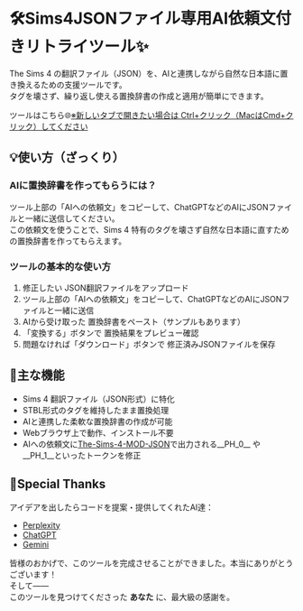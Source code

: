 # 🛠Sims4JSONファイル専用AI依頼文付きリトライツール✨

The Sims 4 の翻訳ファイル（JSON）を、AIと連携しながら自然な日本語に置き換えるための支援ツールです。  
タグを壊さず、繰り返し使える置換辞書の作成と適用が簡単にできます。

ツールはこちら🌐<a href="https://nonamesims4.github.io/Sims4JSON-AI-/" target="_blank" rel="noopener">※新しいタブで開きたい場合は Ctrl+クリック（MacはCmd+クリック）してください</a>



## 💡使い方（ざっくり） 

### AIに置換辞書を作ってもらうには？

ツール上部の「AIへの依頼文」をコピーして、ChatGPTなどのAIにJSONファイルと一緒に送信してください。  
この依頼文を使うことで、Sims 4 特有のタグを壊さず自然な日本語に直すための置換辞書を作ってもらえます。

### ツールの基本的な使い方

1. 修正したい JSON翻訳ファイルをアップロード
2. ツール上部の「AIへの依頼文」をコピーして、ChatGPTなどのAIにJSONファイルと一緒に送信
3. AIから受け取った 置換辞書をペースト（サンプルもあります）
4. 「変換する」ボタンで 置換結果をプレビュー確認
5. 問題なければ「ダウンロード」ボタンで 修正済みJSONファイルを保存



## 🔧主な機能

- Sims 4 翻訳ファイル（JSON形式）に特化
- STBL形式のタグを維持したまま置換処理
- AIと連携した柔軟な置換辞書の作成が可能
- Webブラウザ上で動作、インストール不要
- AIへの依頼文に<a href="https://github.com/nonamesims4/The-Sims-4-MOD-JSON-" target="_blank" rel="noopener">The-Sims-4-MOD-JSON</a>で出力される__PH_0__ や __PH_1__といったトークンを修正



## 🧠Special Thanks

アイデアを出したらコードを提案・提供してくれたAI達：

- [Perplexity](https://www.perplexity.ai/)
- [ChatGPT](https://chatgpt.com/)
- [Gemini](https://gemini.google.com/app)

皆様のおかげで、このツールを完成させることができました。本当にありがとうございます！  
そして――  
このツールを見つけてくださった **あなた** に、最大級の感謝を。
